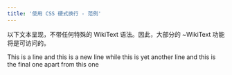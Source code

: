```yaml
---
title: '使用 CSS 硬式换行 - 范例'
---
```


以下文本呈现，不带任何特殊的 WikiText 语法。因此，大部分的 ~WikiText 功能将是可访问的。

This is a line
and this is a new line
while this is yet another line
and this is the final one
apart from this one

